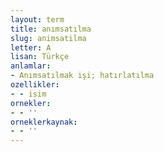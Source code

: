 ```yaml
---
layout: term
title: anımsatılma
slug: animsatilma
letter: A
lisan: Türkçe
anlamlar:
- Anımsatılmak işi; hatırlatılma
ozellikler:
- - isim
ornekler:
- - ''
orneklerkaynak:
- - ''
---
```


